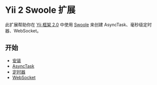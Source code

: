 # Yii 2 Swoole 扩展

此扩展帮助你在 [Yii 框架 2.0](http://www.yiiframework.com/)  中使用 [Swoole](http://www.swoole.com/) 来创建 AsyncTask、毫秒级定时器、WebSocket。

## 开始

- [安装](installation.md)
- [AsyncTask](async-task.md)
- [定时器](timer.md)
- [WebSocket](websocket.md)
